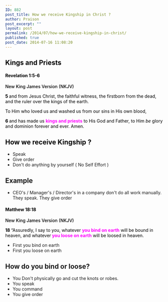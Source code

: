 ```yaml
---
ID: 882
post_title: How we receive Kingship in Christ ?
author: Praison
post_excerpt: ""
layout: post
permalink: /2014/07/how-we-receive-kingship-in-christ/
published: true
post_date: 2014-07-16 11:08:20
---
```

<h2 class="passage-display" style="font-weight: 500; color: #000000;"><span style="font-weight: bold;">Kings and Priests</span></h2>
<h4 class="passage-display" style="font-weight: 500; color: #000000;"><strong><span class="passage-display-bcv">Revelation 1:5-6</span></strong></h4>
<p class="passage-display" style="font-weight: 500; color: #000000;"><span class="passage-display-version">New King James Version (NKJV)</span></p>
<p style="color: #000000;"><span id="en-NKJV-30703" class="text Rev-1-5"><span class="versenum" style="font-weight: bold;">5 </span>and from Jesus Christ, the faithful witness, the firstborn from the dead, and the ruler over the kings of the earth.</span></p>
<p style="color: #000000;"><span class="text Rev-1-5">To Him who loved us and washed us from our sins in His own blood, </span></p>
<p style="color: #000000;"><span id="en-NKJV-30704" class="text Rev-1-6"><span class="versenum" style="font-weight: bold;">6 </span>and has made us <span style="color: #ff00ff;"><span style="font-weight: bold;">kings and priests</span></span> to His God and Father, to Him <i>be</i> glory and dominion forever and ever. Amen.</span></p>

<h2 style="color: #000000;">How we receive Kingship ?</h2>
<ul>
	<li>Speak</li>
	<li>Give order</li>
	<li>Don't do anything by yourself ( No Self Effort )</li>
</ul>
<h2>Example</h2>
<ul>
	<li>CEO's / Manager's / Director's in a company don't do all work manually. They speak. They give order</li>
</ul>
<h4 class="passage-display" style="font-weight: 500; color: #000000;"><strong><span class="passage-display-bcv">Matthew 18:18</span></strong></h4>
<p class="passage-display" style="font-weight: 500; color: #000000;"><span class="passage-display-version">New King James Version (NKJV)</span></p>
<p style="color: #000000;"><span id="en-NKJV-23746" class="text Matt-18-18"><span class="versenum" style="font-weight: bold;">18 </span><span class="woj">“Assuredly, I say to you, whatever <span style="color: #ff00ff;"><strong>you bind on earth</strong></span> will be bound in heaven, and whatever<span style="color: #ff00ff;"><strong> you loose on earth</strong></span> will be loosed in heaven.</span></span></p>

<ul>
	<li>First you bind on earth</li>
	<li>First you loose on earth</li>
</ul>
<h2>How do you bind or loose?</h2>
<ul>
	<li>You Don't physically go and cut the knots or robes.</li>
	<li>You speak</li>
	<li>You command</li>
	<li>You give order</li>
</ul>
&nbsp;